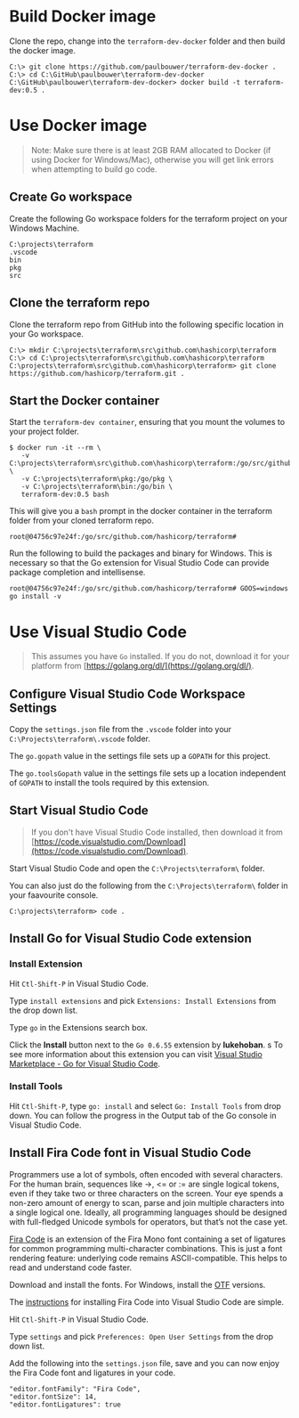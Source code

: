 # Build Docker image

Clone the repo, change into the `terraform-dev-docker` folder and then build the docker image.

```
C:\> git clone https://github.com/paulbouwer/terraform-dev-docker .
C:\> cd C:\GitHub\paulbouwer\terraform-dev-docker
C:\GitHub\paulbouwer\terraform-dev-docker> docker build -t terraform-dev:0.5 .
```

# Use Docker image

> Note: Make sure there is at least 2GB RAM allocated to Docker (if using Docker for Windows/Mac), otherwise you will get link errors when attempting to build go code.

## Create Go workspace

Create the following Go workspace folders for the terraform project on your Windows Machine.

```
C:\projects\terraform
.vscode
bin
pkg
src
```

## Clone the terraform repo

Clone the terraform repo from GitHub into the following specific location in your Go workspace.

```
C:\> mkdir C:\projects\terraform\src\github.com\hashicorp\terraform 
C:\> cd C:\projects\terraform\src\github.com\hashicorp\terraform 
C:\projects\terraform\src\github.com\hashicorp\terraform> git clone https://github.com/hashicorp/terraform.git .
```

## Start the Docker container

Start the `terraform-dev container`, ensuring that you mount the volumes to your project folder.

```
$ docker run -it --rm \
   -v C:\projects\terraform\src\github.com\hashicorp\terraform:/go/src/github.com/hashicorp/terraform \
   -v C:\projects\terraform\pkg:/go/pkg \
   -v C:\projects\terraform\bin:/go/bin \
   terraform-dev:0.5 bash
```

This will give you a `bash` prompt in the docker container in the terraform folder from your cloned terraform repo. 

```
root@04756c97e24f:/go/src/github.com/hashicorp/terraform# 
```

Run the following to build the packages and binary for Windows. This is necessary so that the Go extension for Visual Studio Code can provide package completion and intellisense.

```
root@04756c97e24f:/go/src/github.com/hashicorp/terraform# GOOS=windows go install -v
```

# Use Visual Studio Code

> This assumes you have `Go` installed. If you do not, download it for your platform from [https://golang.org/dl/](https://golang.org/dl/). 


## Configure Visual Studio Code Workspace Settings

Copy the `settings.json` file from the `.vscode` folder into your `C:\Projects\terraform\.vscode` folder. 

The `go.gopath` value in the settings file sets up a `GOPATH` for this project. 

The `go.toolsGopath` value in the settings file sets up a location independent of `GOPATH` to install the tools required by this extension.

## Start Visual Studio Code

> If you don't have Visual Studio Code installed, then download it from [https://code.visualstudio.com/Download](https://code.visualstudio.com/Download).

Start Visual Studio Code and open the `C:\Projects\terraform\` folder. 

You can also just do the following from the `C:\Projects\terraform\` folder in your faavourite console.

```
C:\projects\terraform> code .
```

## Install Go for Visual Studio Code extension

### Install Extension

Hit `Ctl-Shift-P` in Visual Studio Code. 

Type `install extensions` and pick `Extensions: Install Extensions` from the drop down list.

Type `go` in the Extensions search box.

Click the **Install** button next to the `Go 0.6.55` extension by **lukehoban**.
s
To see more information about this extension you can visit [Visual Studio Marketplace - 
Go for Visual Studio Code](https://marketplace.visualstudio.com/items?itemName=lukehoban.Go).

### Install Tools

Hit `Ctl-Shift-P`, type `go: install` and select `Go: Install Tools` from drop down. You can follow the progress in the Output tab of the Go console in Visual Studio Code.

## Install Fira Code font in Visual Studio Code

Programmers use a lot of symbols, often encoded with several characters. For the human brain, sequences like ->, <= or := are single logical tokens, even if they take two or three characters on the screen. Your eye spends a non-zero amount of energy to scan, parse and join multiple characters into a single logical one. Ideally, all programming languages should be designed with full-fledged Unicode symbols for operators, but that’s not the case yet.

[Fira Code](https://github.com/tonsky/FiraCode) is an extension of the Fira Mono font containing a set of ligatures for common programming multi-character combinations. This is just a font rendering feature: underlying code remains ASCII-compatible. This helps to read and understand code faster.

Download and install the fonts. For Windows, install the [OTF](https://github.com/tonsky/FiraCode/tree/master/distr/otf) versions.

The [instructions](https://github.com/tonsky/FiraCode/wiki/VS-Code-Instructions) for installing Fira Code into Visual Studio Code are simple.

Hit `Ctl-Shift-P` in Visual Studio Code.

Type `settings` and pick `Preferences: Open User Settings` from the drop down list.

Add the following into the `settings.json` file, save and you can now enjoy the Fira Code font and ligatures in your code.

```
"editor.fontFamily": "Fira Code",
"editor.fontSize": 14,
"editor.fontLigatures": true
```
